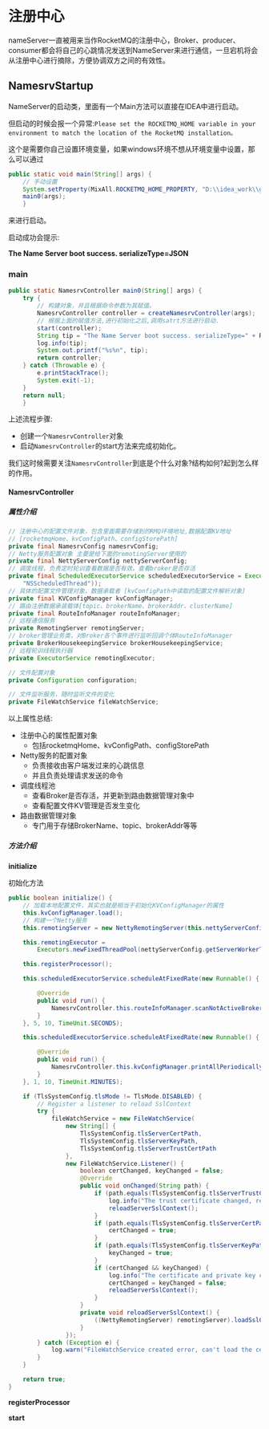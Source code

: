 # 注册中心

nameServer一直被用来当作RocketMQ的注册中心，Broker、producer、consumer都会将自己的心跳情况发送到NameServer来进行通信，一旦宕机将会从注册中心进行摘除，方便协调双方之间的有效性。

## NamesrvStartup

NameServer的启动类，里面有一个Main方法可以直接在IDEA中进行启动。

但启动的时候会报一个异常:`Please set the ROCKETMQ_HOME variable in your environment to match the location of the RocketMQ installation。`

这个是需要你自己设置环境变量，如果windows环境不想从环境变量中设置，那么可以通过



```java
public static void main(String[] args) {
    // 手动设置
    System.setProperty(MixAll.ROCKETMQ_HOME_PROPERTY, "D:\\idea_work\\github_project\\rocketmq\\distribution");
    main0(args);
    }
```

来进行启动。

启动成功会提示:

**The Name Server boot success. serializeType=JSON**

### main

```java
public static NamesrvController main0(String[] args) {
    try {
        // 构建对象，并且根据命令参数为其赋值。
        NamesrvController controller = createNamesrvController(args);
        // 根据上面的赋值方法,进行初始化之后,调用satrt方法进行启动.
        start(controller);
        String tip = "The Name Server boot success. serializeType=" + RemotingCommand.getSerializeTypeConfigInThisServer();
        log.info(tip);
        System.out.printf("%s%n", tip);
        return controller;
    } catch (Throwable e) {
        e.printStackTrace();
        System.exit(-1);
    }
    return null;
    }
```

上述流程步骤:

- 创建一个`NamesrvController`对象
- 启动`NamesrvController`的start方法来完成初始化。

我们这时候需要关注`NamesrvController`到底是个什么对象?结构如何?起到怎么样的作用。

#### NamesrvController

##### 属性介绍

```java
// 注册中心的配置文件对象，包含里面需要存储到的RMQ环境地址,数据配置KV地址
// [rocketmqHome、kvConfigPath、configStorePath]
private final NamesrvConfig namesrvConfig;
// Netty服务配置对象 主要是给下面的remotingServer使用的
private final NettyServerConfig nettyServerConfig;
// 调度线程，负责定时轮训查看数据是否有效。查看broker是否存活
private final ScheduledExecutorService scheduledExecutorService = Executors.newSingleThreadScheduledExecutor(new ThreadFactoryImpl(
    "NSScheduledThread"));
// 具体的配置文件管理对象，数据承载者 [kvConfigPath中读取的配置文件解析对象]
private final KVConfigManager kvConfigManager;
// 路由注册数据承装载体[topic、brokerName、brokerAddr、clusterName]
private final RouteInfoManager routeInfoManager;
// 远程通信服务
private RemotingServer remotingServer;
// broker管理业务类，对Broker各个事件进行监听回调个体RouteInfoManager
private BrokerHousekeepingService brokerHousekeepingService;
// 远程轮训线程执行器
private ExecutorService remotingExecutor;

// 文件配置对象
private Configuration configuration;

// 文件监听服务，随时监听文件的变化
private FileWatchService fileWatchService;
```

以上属性总结:

- 注册中心的属性配置对象
  - 包括rocketmqHome、kvConfigPath、configStorePath
- Netty服务的配置对象
  - 负责接收由客户端发过来的心跳信息
  - 并且负责处理请求发送的命令
- 调度线程池
  - 查看Broker是否存活，并更新到路由数据管理对象中
  - 查看配置文件KV管理是否发生变化
- 路由数据管理对象
  - 专门用于存储BrokerName、topic、brokerAddr等等

##### 方法介绍

**initialize**

初始化方法

```java
public boolean initialize() {
	// 加载本地配置文件，其实也就是相当于初始化KVConfigManager的属性
    this.kvConfigManager.load();
	// 构建一个Netty服务
    this.remotingServer = new NettyRemotingServer(this.nettyServerConfig, this.brokerHousekeepingService);

    this.remotingExecutor =
        Executors.newFixedThreadPool(nettyServerConfig.getServerWorkerThreads(), new ThreadFactoryImpl("RemotingExecutorThread_"));

    this.registerProcessor();

    this.scheduledExecutorService.scheduleAtFixedRate(new Runnable() {

        @Override
        public void run() {
            NamesrvController.this.routeInfoManager.scanNotActiveBroker();
        }
    }, 5, 10, TimeUnit.SECONDS);

    this.scheduledExecutorService.scheduleAtFixedRate(new Runnable() {

        @Override
        public void run() {
            NamesrvController.this.kvConfigManager.printAllPeriodically();
        }
    }, 1, 10, TimeUnit.MINUTES);

    if (TlsSystemConfig.tlsMode != TlsMode.DISABLED) {
        // Register a listener to reload SslContext
        try {
            fileWatchService = new FileWatchService(
                new String[] {
                    TlsSystemConfig.tlsServerCertPath,
                    TlsSystemConfig.tlsServerKeyPath,
                    TlsSystemConfig.tlsServerTrustCertPath
                },
                new FileWatchService.Listener() {
                    boolean certChanged, keyChanged = false;
                    @Override
                    public void onChanged(String path) {
                        if (path.equals(TlsSystemConfig.tlsServerTrustCertPath)) {
                            log.info("The trust certificate changed, reload the ssl context");
                            reloadServerSslContext();
                        }
                        if (path.equals(TlsSystemConfig.tlsServerCertPath)) {
                            certChanged = true;
                        }
                        if (path.equals(TlsSystemConfig.tlsServerKeyPath)) {
                            keyChanged = true;
                        }
                        if (certChanged && keyChanged) {
                            log.info("The certificate and private key changed, reload the ssl context");
                            certChanged = keyChanged = false;
                            reloadServerSslContext();
                        }
                    }
                    private void reloadServerSslContext() {
                        ((NettyRemotingServer) remotingServer).loadSslContext();
                    }
                });
        } catch (Exception e) {
            log.warn("FileWatchService created error, can't load the certificate dynamically");
        }
    }

    return true;
}
```



**registerProcessor**

**start**